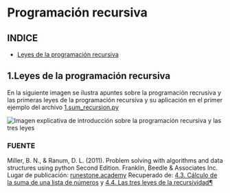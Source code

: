 # Programación recursiva

## INDICE
* [Leyes de la programación recursiva](#1.Leyes-de-la-programación-recursiva)

## 1.Leyes de la programación recursiva

En la siguiente imagen se ilustra apuntes sobre la programación recrusiva y las primeras leyes de la programación recursiva y su aplicación en el primer ejemplo del archivo [1.sum_recursion.py](https://github.com/gnvidal/Algorithms/blob/e19cce11517559e21fa8a74f094937aa1faf8abd/Recursion/1.sum_recursion.py)

![Imagen explicativa de introducción sobre la programación recursiva y las tres leyes](https://github.com/gnvidal/Algorithms/blob/efe6358539dc407b2b1a3536b7067c188228f798/Recursion/images/Recursividad.jpg)

### FUENTE 
Miller, B. N., & Ranum, D. L. (2011). Problem solving with algorithms and data structures using python Second Edition. Franklin, Beedle & Associates Inc. Lugar de publicación: [runestone.academy](https://runestone.academy/runestone/default/user/login) Recuperado de: [4.3. Cálculo de la suma de una lista de números](https://runestone.academy/ns/books/published/pythoned/Recursion/pythondsCalculoDeLaSumaDeUnaListaDeNumeros.html) y [4.4. Las tres leyes de la recursividad¶
](https://runestone.academy/ns/books/published/pythoned/Recursion/LasTresLeyesDeLaRecursividad.html)
